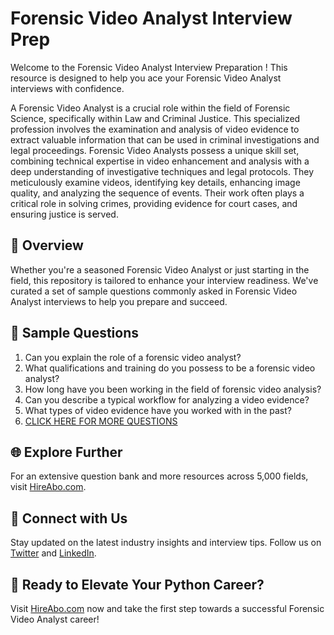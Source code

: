 # Forensic Video Analyst Interview Prep

Welcome to the Forensic Video Analyst Interview Preparation ! This resource is designed to help you ace your Forensic Video Analyst interviews with confidence.

A Forensic Video Analyst is a crucial role within the field of Forensic Science, specifically within Law and Criminal Justice. This specialized profession involves the examination and analysis of video evidence to extract valuable information that can be used in criminal investigations and legal proceedings. Forensic Video Analysts possess a unique skill set, combining technical expertise in video enhancement and analysis with a deep understanding of investigative techniques and legal protocols. They meticulously examine videos, identifying key details, enhancing image quality, and analyzing the sequence of events. Their work often plays a critical role in solving crimes, providing evidence for court cases, and ensuring justice is served.

## 🚀 Overview

Whether you're a seasoned Forensic Video Analyst or just starting in the field, this repository is tailored to enhance your interview readiness. We've curated a set of sample questions commonly asked in Forensic Video Analyst interviews to help you prepare and succeed.

## 📝 Sample Questions

1. Can you explain the role of a forensic video analyst?
2. What qualifications and training do you possess to be a forensic video analyst?
3. How long have you been working in the field of forensic video analysis?
4. Can you describe a typical workflow for analyzing a video evidence?
5. What types of video evidence have you worked with in the past?
6. [CLICK HERE FOR MORE QUESTIONS](https://hireabo.com/job/9_4_23/Forensic%20Video%20Analyst)

## 🌐 Explore Further

For an extensive question bank and more resources across 5,000 fields, visit [HireAbo.com](https://www.hireabo.com).

## 📱 Connect with Us

Stay updated on the latest industry insights and interview tips. Follow us on [Twitter](https://twitter.com/hireabo) and [LinkedIn](https://www.linkedin.com/in/hire-abo-3609972a8/).

## 🚀 Ready to Elevate Your Python Career?

Visit [HireAbo.com](https://www.hireabo.com) now and take the first step towards a successful Forensic Video Analyst career!